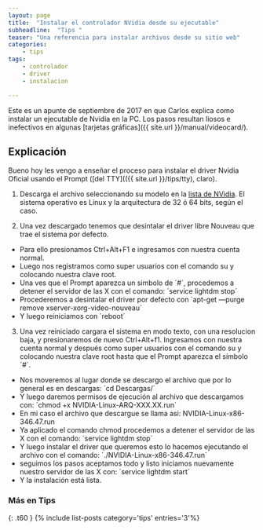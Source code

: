 ```yaml
---
layout: page
title:  "Instalar el controlador NVidia desde su ejecutable"
subheadline:  "Tips "
teaser: "Una referencia para instalar archivos desde su sitio web"
categories:
    - tips
tags:
    - controlador
    - driver
    - instalacion

---
```

Este es un apunte de septiembre de 2017 en que Carlos explica como instalar un ejecutable de Nvidia en la PC. Los pasos resultan liosos e inefectivos en algunas [tarjetas gráficas]({{ site.url }}/manual/videocard/).

## Explicación
Bueno hoy les vengo a enseñar el proceso para instalar el driver Nvidia Oficial usando el Prompt ([del TTY](({{ site.url }}/tips/tty), claro).

1. Descarga el archivo seleccionando su modelo en la [lista de NVidia](http://www.nvidia.es/Download/index.aspx?lang=es). El sistema operativo es Linux y la arquitectura de 32 ó 64 bits, según el caso.

2. Una vez descargado tenemos que desintalar el driver libre Nouveau que trae el sistema por defecto.
  - Para ello presionamos Ctrl+Alt+F1 e ingresamos con nuestra cuenta normal.
  - Luego nos registramos como super usuarios con el comando su y colocando nuestra clave root.
  - Una ves que el Prompt aparezca un simbolo de ´#´, procedemos a detener el servidor de las X con el comando: ´service lightdm stop´
  - Procederemos a desintalar el driver por defecto con ´apt-get —purge remove xserver-xorg-video-nouveau´
  - Y luego reiniciamos con ´reboot´

3. Una vez reiniciado cargara el sistema en modo texto, con una resolucion baja, y presionaremos de nuevo Ctrl+Alt+f1. Ingresamos con nuestra cuenta normal y después como super usuarios con el comando su y colocando nuestra clave root hasta que el Prompt aparezca el símbolo ´#´.
  - Nos moveremos al lugar donde se descargo el archivo que por lo general es en descargas: ´cd Descargas/´
  - Y luego daremos permisos de ejecución al archivo que descargamos con: ´chmod +x NVIDIA-Linux-ARQ-XXX.XX.run´
  - En mi caso el archivo que descargue se llama asi: NVIDIA-Linux-x86-346.47.run
 - Ya aplicado el comando chmod procedemos a detener el servidor de las X con el comando: ´service lightdm stop´
 - Y luego instalar el driver que queremos esto lo hacemos ejecutando el archivo con el comando: ´./NVIDIA-Linux-x86-346.47.run´
 - seguimos los pasos aceptamos todo y listo
iniciamos nuevamente nuestro servidor de las X con:
´service lightdm start´
- Y la instalación está lista.

### Más en Tips
{: .t60 }
{% include list-posts category='tips' entries='3'%}
